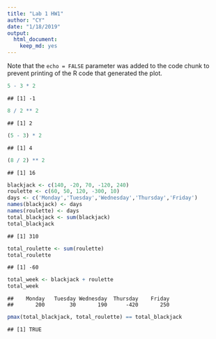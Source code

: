 ```yaml
---
title: "Lab 1 HW1"
author: "CY"
date: "1/18/2019"
output: 
  html_document: 
    keep_md: yes
---
```


Note that the `echo = FALSE` parameter was added to the code chunk to prevent printing of the R code that generated the plot.


```r
5 - 3 * 2
```

```
## [1] -1
```

```r
8 / 2 ** 2
```

```
## [1] 2
```

```r
(5 - 3) * 2
```

```
## [1] 4
```

```r
(8 / 2) ** 2
```

```
## [1] 16
```


```r
blackjack <- c(140, -20, 70, -120, 240)
roulette <- c(60, 50, 120, -300, 10)
days <- c('Monday','Tuesday','Wednesday','Thursday','Friday')
names(blackjack) <- days
names(roulette) <- days
total_blackjack <- sum(blackjack)
total_blackjack
```

```
## [1] 310
```


```r
total_roulette <- sum(roulette)
total_roulette
```

```
## [1] -60
```


```r
total_week <- blackjack + roulette
total_week
```

```
##    Monday   Tuesday Wednesday  Thursday    Friday 
##       200        30       190      -420       250
```


```r
pmax(total_blackjack, total_roulette) == total_blackjack
```

```
## [1] TRUE
```

